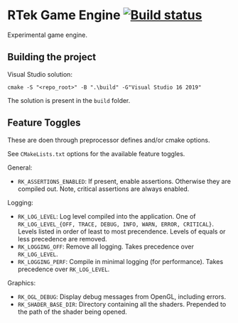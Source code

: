 # RTek Game Engine [![Build status](https://ci.appveyor.com/api/projects/status/vhg77c4q2dan0l16?svg=true)](https://ci.appveyor.com/project/sdsmith/rtek)

Experimental game engine.

## Building the project

Visual Studio solution:
```
cmake -S "<repo_root>" -B ".\build" -G"Visual Studio 16 2019"
```

The solution is present in the `build` folder.

## Feature Toggles

These are doen through preprocessor defines and/or cmake options.

See `CMakeLists.txt` options for the available feature toggles.

General:
- `RK_ASSERTIONS_ENABLED`: If present, enable assertions. Otherwise they are compiled out. Note, critical assertions are always enabled.

Logging:
- `RK_LOG_LEVEL`: Log level compiled into the application. One of `RK_LOG_LEVEL_{OFF, TRACE, DEBUG, INFO, WARN, ERROR, CRITICAL}`. Levels listed in order of least to most precendence. Levels of equals or less precedence are removed.
- `RK_LOGGING_OFF`: Remove all logging. Takes precedence over `RK_LOG_LEVEL`.
- `RK_LOGGING_PERF`: Compile in minimal logging (for performance). Takes precedence over `RK_LOG_LEVEL`.

Graphics:
- `RK_OGL_DEBUG`: Display debug messages from OpenGL, including errors.
- `RK_SHADER_BASE_DIR`: Directory containing all the shaders. Prepended to the path of the shader being opened.
